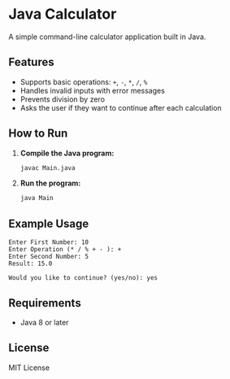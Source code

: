 # Java Calculator

A simple command-line calculator application built in Java.

## Features
- Supports basic operations: `+`, `-`, `*`, `/`, `%`
- Handles invalid inputs with error messages
- Prevents division by zero
- Asks the user if they want to continue after each calculation

## How to Run
1. **Compile the Java program:**
   ```sh
   javac Main.java
   ```
2. **Run the program:**
   ```sh
   java Main
   ```

## Example Usage
```
Enter First Number: 10
Enter Operation (* / % + - ): +
Enter Second Number: 5
Result: 15.0

Would you like to continue? (yes/no): yes
```

## Requirements
- Java 8 or later

## License
MIT License

